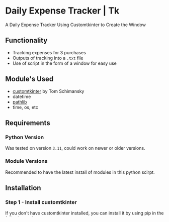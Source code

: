 # Daily Expense Tracker | Tk
A Daily Expense Tracker Using Customtkinter to Create the Window

## Functionality
- Tracking expenses for 3 purchases
- Outputs of tracking into a `.txt` file
- Use of script in the form of a window for easy use

## Module's Used
- [customtkinter](https://github.com/TomSchimansky/CustomTkinter) by Tom Schimansky
- datetime
- [pathlib](https://docs.python.org/3/library/pathlib.html)
- time, os, etc

## Requirements

### Python Version

Was tested on version `3.11`, could work on newer or older versions.

### Module Versions

Recommended to have the latest install of modules in this python scirpt.



## Installation

### Step 1 - Install customtkinter

If you don't have customtkinter installed, you can install it by using pip in the following code:

      `pip install customtkinter`

### Step 2 - Downloading The Python Script

From the releases tab, download the newest python file version.

### Step 3 - Enjoy!

You are able to run the code now!

## Special Thanks
- [Tom Schimansky](https://github.com/TomSchimansky), for making a modern version of tkinter
- Group who made [tkinter](https://docs.python.org/3/library/tkinter.html)
- Python, who made the other modules






